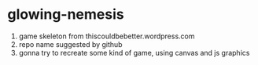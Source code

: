 glowing-nemesis
===============
1. game skeleton from thiscouldbebetter.wordpress.com
2. repo name suggested by github
3. gonna try to recreate some kind of game, using canvas and js graphics

